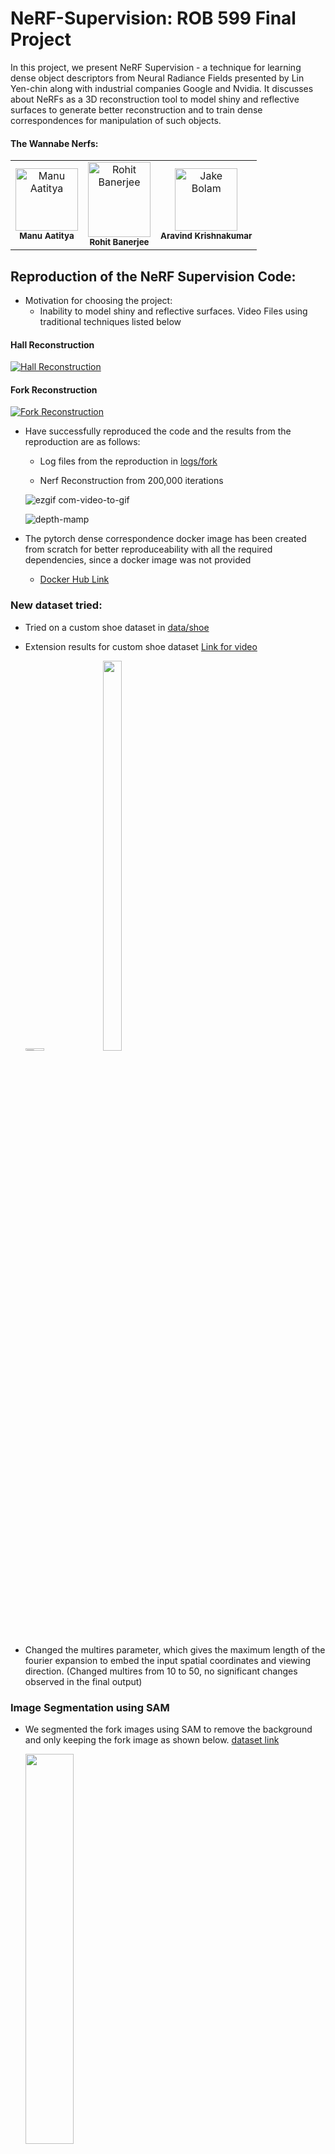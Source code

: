 # NeRF-Supervision: ROB 599 Final Project

In this project, we present NeRF Supervision - a technique for learning dense object descriptors from Neural Radiance Fields presented by Lin Yen-chin along with industrial companies Google and Nvidia. It discusses about NeRFs as a 3D reconstruction tool to model shiny and reflective surfaces to generate better reconstruction and to train dense correspondences for manipulation of such objects. 

#### The Wannabe Nerfs:

<!-- ALL-CONTRIBUTORS-LIST:START - Do not remove or modify this section -->
<!-- prettier-ignore-start -->
<!-- markdownlint-disable -->
<table>
  <tbody>
    <tr>
      <td align="center"><img src="https://avatars.githubusercontent.com/u/32318187?v=4" width="100px;" alt="Manu Aatitya"/><br /><sub><b>Manu Aatitya</b></sub><br/></td>
      <td align="center"><img src="https://user-images.githubusercontent.com/32318187/233909968-af290f97-e3bc-45ca-9821-1c6d00116195.png" width="100px;" height="120px" alt="Rohit Banerjee"/><br /><sub><b>Rohit Banerjee</b></sub><br /></td>
      <td align="center"><img src="https://avatars.githubusercontent.com/u/30981303?v=4" width="100px;" height="100px;" alt="Jake Bolam"/><br /><sub><b>Aravind Krishnakumar</b></sub><br />    
      </td>
    </tr>
    </tfbody>
</table>

## Reproduction of the NeRF Supervision Code:

- Motivation for choosing the project:
    - Inability to model shiny and reflective surfaces. Video Files using traditional techniques listed below

#### Hall Reconstruction
[![Hall Reconstruction](https://user-images.githubusercontent.com/32318187/233912559-2df9ab17-d3c2-472f-bcf9-2b24cddbcc5d.png)](https://www.youtube.com/watch?v=O9tI1pw5Peo)
#### Fork Reconstruction
[![Fork Reconstruction](https://user-images.githubusercontent.com/32318187/233912295-21929dc1-7bc0-40f8-a0e4-b654111e2222.png)](https://www.youtube.com/watch?v=QryU3lckOUk)
      

- Have successfully reproduced the code and the results from the reproduction are as follows: 
    - Log files from the reproduction in [logs/fork](https://github.com/manuaatitya/rob599-final-project/tree/master/logs/fork)

    - Nerf Reconstruction from 200,000 iterations
    
    ![ezgif com-video-to-gif](https://user-images.githubusercontent.com/32318187/233931923-3d0bea23-e241-41a7-b224-274b8cd102f9.gif)
    
    ![depth-mamp](https://user-images.githubusercontent.com/32318187/233933598-c99f55b8-3278-4d4e-a8e9-14c144c2e515.gif)


- The pytorch dense correspondence docker image has been created from scratch for better reproduceability with all the required dependencies, since a docker image was not provided
    - [Docker Hub Link](https://hub.docker.com/r/manuaatitya/pytorch-dense-correspondence)


### New dataset tried:

- Tried on a custom shoe dataset in [data/shoe](https://github.com/manuaatitya/rob599-final-project/tree/master/nerf-supervision-public/data/Shoe)
- Extension results for custom shoe dataset [Link for video](https://github.com/manuaatitya/rob599-final-project/blob/master/results/Shoe_spiral_200000_rgb.mp4)

  <img src="https://user-images.githubusercontent.com/32318187/234327099-94039dce-8e8f-42ee-87ab-303d1741504c.gif" width=25% height=1%>
  
  <img src="https://user-images.githubusercontent.com/32318187/234327622-a3c5ba8a-58db-4386-9cf0-ea30ff7adffb.gif" width=25% height=40%>


- Changed the multires parameter, which gives the maximum length of the fourier expansion to embed the input spatial coordinates and viewing direction. (Changed multires from 10 to 50, no significant changes observed in the final output)

### Image Segmentation using SAM
- We segmented the fork images using SAM to remove the background and only keeping the fork image as shown below. [dataset link](https://github.com/manuaatitya/rob599-final-project/tree/master/nerf-supervision-public/data/fork-seg)


  <img src="https://user-images.githubusercontent.com/32318187/234325800-2e828d3c-3c9c-46ba-b8d7-808a1795fecc.gif" width=40% height=40%>
    

<!-- - [ ] Reproduce the results
    - [ ] Figure out if the dataset is sufficient
    - [ ] If dataset is not sufficient figure out next steps
    
- [ ] Create like a flowchart or ipynb file for documentation
- [ ] Think about extension steps (later)


branches

    - master - main branch "create pull requests for any changes"
    
    branch for editing changes specific to collaborators
    
    - dev/manu
    
    - dev/rohit
    
    - dev/aravind -->
